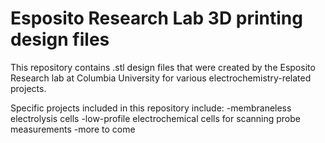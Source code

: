 # Esposito Research Lab 3D printing design files

This repository contains .stl design files that were created by the Esposito Research lab at Columbia University for various electrochemistry-related projects.

Specific projects included in this repository include:
-membraneless electrolysis cells
-low-profile electrochemical cells for scanning probe measurements
-more to come
